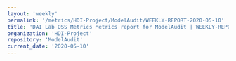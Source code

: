 ```yaml
---
layout: 'weekly'
permalink: '/metrics/HDI-Project/ModelAudit/WEEKLY-REPORT-2020-05-10'
title: 'DAI Lab OSS Metrics Metrics report for ModelAudit | WEEKLY-REPORT-2020-05-10'
organization: 'HDI-Project'
repository: 'ModelAudit'
current_date: '2020-05-10'
---
```

